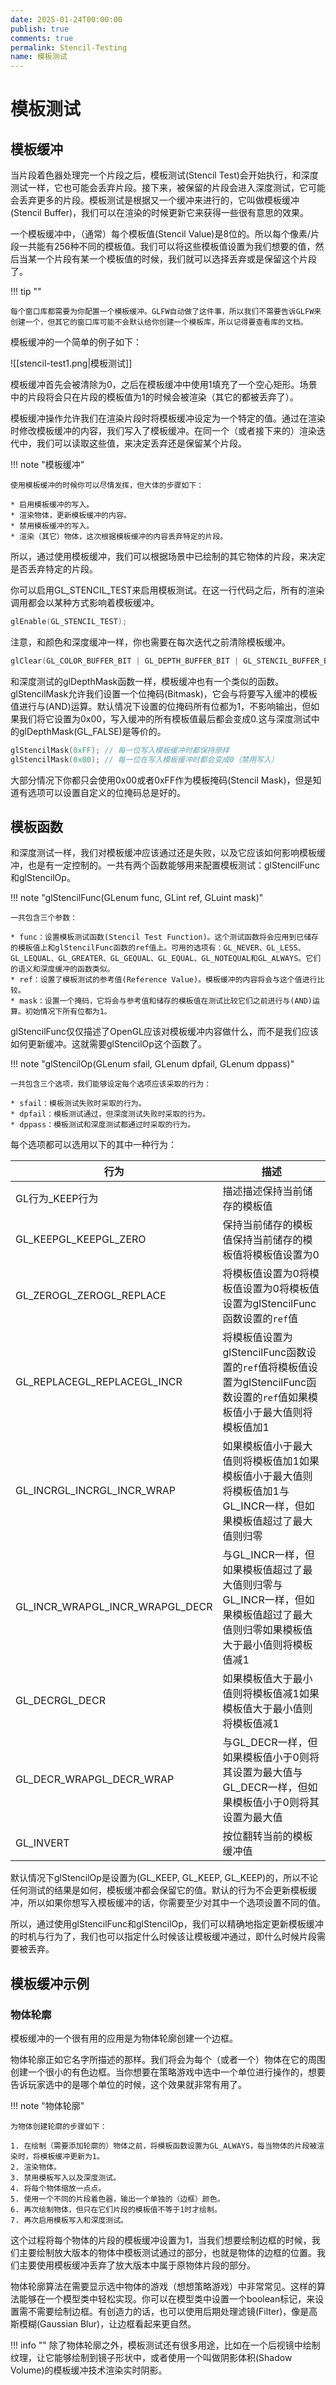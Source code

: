 ```yaml
---
date: 2025-01-24T00:00:00
publish: true
comments: true
permalink: Stencil-Testing
name: 模板测试
---
```


# 模板测试

## 模板缓冲
当片段着色器处理完一个片段之后，模板测试(Stencil Test)会开始执行，和深度测试一样，它也可能会丢弃片段。接下来，被保留的片段会进入深度测试，它可能会丢弃更多的片段。模板测试是根据又一个缓冲来进行的，它叫做模板缓冲(Stencil Buffer)，我们可以在渲染的时候更新它来获得一些很有意思的效果。

一个模板缓冲中，（通常）每个模板值(Stencil Value)是8位的。所以每个像素/片段一共能有256种不同的模板值。我们可以将这些模板值设置为我们想要的值，然后当某一个片段有某一个模板值的时候，我们就可以选择丢弃或是保留这个片段了。

!!! tip ""

    每个窗口库都需要为你配置一个模板缓冲。GLFW自动做了这件事，所以我们不需要告诉GLFW来创建一个，但其它的窗口库可能不会默认给你创建一个模板库，所以记得要查看库的文档。

模板缓冲的一个简单的例子如下：

![[stencil-test1.png|模板测试]]

模板缓冲首先会被清除为0，之后在模板缓冲中使用1填充了一个空心矩形。场景中的片段将会只在片段的模板值为1的时候会被渲染（其它的都被丢弃了）。

模板缓冲操作允许我们在渲染片段时将模板缓冲设定为一个特定的值。通过在渲染时修改模板缓冲的内容，我们写入了模板缓冲。在同一个（或者接下来的）渲染迭代中，我们可以读取这些值，来决定丢弃还是保留某个片段。

!!! note "模板缓冲"

    使用模板缓冲的时候你可以尽情发挥，但大体的步骤如下：

    * 启用模板缓冲的写入。
    * 渲染物体，更新模板缓冲的内容。
    * 禁用模板缓冲的写入。
    * 渲染（其它）物体，这次根据模板缓冲的内容丢弃特定的片段。
  
所以，通过使用模板缓冲，我们可以根据场景中已绘制的其它物体的片段，来决定是否丢弃特定的片段。

你可以启用GL_STENCIL_TEST来启用模板测试。在这一行代码之后，所有的渲染调用都会以某种方式影响着模板缓冲。

``` c++
glEnable(GL_STENCIL_TEST);
```

注意，和颜色和深度缓冲一样，你也需要在每次迭代之前清除模板缓冲。

```c++
glClear(GL_COLOR_BUFFER_BIT | GL_DEPTH_BUFFER_BIT | GL_STENCIL_BUFFER_BIT);
```

和深度测试的glDepthMask函数一样，模板缓冲也有一个类似的函数。glStencilMask允许我们设置一个位掩码(Bitmask)，它会与将要写入缓冲的模板值进行与(AND)运算。默认情况下设置的位掩码所有位都为1，不影响输出，但如果我们将它设置为0x00，写入缓冲的所有模板值最后都会变成0.这与深度测试中的glDepthMask(GL_FALSE)是等价的。

```c++
glStencilMask(0xFF); // 每一位写入模板缓冲时都保持原样
glStencilMask(0x00); // 每一位在写入模板缓冲时都会变成0（禁用写入）
```

大部分情况下你都只会使用0x00或者0xFF作为模板掩码(Stencil Mask)，但是知道有选项可以设置自定义的位掩码总是好的。

## 模板函数

和深度测试一样，我们对模板缓冲应该通过还是失败，以及它应该如何影响模板缓冲，也是有一定控制的。一共有两个函数能够用来配置模板测试：glStencilFunc和glStencilOp。

!!! note "glStencilFunc(GLenum func, GLint ref, GLuint mask)"

    一共包含三个参数：

    * func：设置模板测试函数(Stencil Test Function)。这个测试函数将会应用到已储存的模板值上和glStencilFunc函数的ref值上。可用的选项有：GL_NEVER、GL_LESS、GL_LEQUAL、GL_GREATER、GL_GEQUAL、GL_EQUAL、GL_NOTEQUAL和GL_ALWAYS。它们的语义和深度缓冲的函数类似。
    * ref：设置了模板测试的参考值(Reference Value)。模板缓冲的内容将会与这个值进行比较。
    * mask：设置一个掩码，它将会与参考值和储存的模板值在测试比较它们之前进行与(AND)运算。初始情况下所有位都为1。

glStencilFunc仅仅描述了OpenGL应该对模板缓冲内容做什么，而不是我们应该如何更新缓冲。这就需要glStencilOp这个函数了。

!!! note "glStencilOp(GLenum sfail, GLenum dpfail, GLenum dppass)"

    一共包含三个选项，我们能够设定每个选项应该采取的行为：

    * sfail：模板测试失败时采取的行为。
    * dpfail：模板测试通过，但深度测试失败时采取的行为。
    * dppass：模板测试和深度测试都通过时采取的行为。

每个选项都可以选用以下的其中一种行为：

| 行为                            | 描述                                                         |
| ------------------------------- | ------------------------------------------------------------ |
| GL行为_KEEP行为                 | 描述描述保持当前储存的模板值                                 |
| GL_KEEPGL_KEEPGL_ZERO           | 保持当前储存的模板值保持当前储存的模板值将模板值设置为0      |
| GL_ZEROGL_ZEROGL_REPLACE        | 将模板值设置为0将模板值设置为0将模板值设置为glStencilFunc函数设置的`ref`值 |
| GL_REPLACEGL_REPLACEGL_INCR     | 将模板值设置为glStencilFunc函数设置的`ref`值将模板值设置为glStencilFunc函数设置的`ref`值如果模板值小于最大值则将模板值加1 |
| GL_INCRGL_INCRGL_INCR_WRAP      | 如果模板值小于最大值则将模板值加1如果模板值小于最大值则将模板值加1与GL_INCR一样，但如果模板值超过了最大值则归零 |
| GL_INCR_WRAPGL_INCR_WRAPGL_DECR | 与GL_INCR一样，但如果模板值超过了最大值则归零与GL_INCR一样，但如果模板值超过了最大值则归零如果模板值大于最小值则将模板值减1 |
| GL_DECRGL_DECR                  | 如果模板值大于最小值则将模板值减1如果模板值大于最小值则将模板值减1 |
| GL_DECR_WRAPGL_DECR_WRAP        | 与GL_DECR一样，但如果模板值小于0则将其设置为最大值与GL_DECR一样，但如果模板值小于0则将其设置为最大值 |
| GL_INVERT                       | 按位翻转当前的模板缓冲值                                     |

默认情况下glStencilOp是设置为(GL_KEEP, GL_KEEP, GL_KEEP)的，所以不论任何测试的结果是如何，模板缓冲都会保留它的值。默认的行为不会更新模板缓冲，所以如果你想写入模板缓冲的话，你需要至少对其中一个选项设置不同的值。

所以，通过使用glStencilFunc和glStencilOp，我们可以精确地指定更新模板缓冲的时机与行为了，我们也可以指定什么时候该让模板缓冲通过，即什么时候片段需要被丢弃。

## 模板缓冲示例

### 物体轮廓

模板缓冲的一个很有用的应用是为物体轮廓创建一个边框。

物体轮廓正如它名字所描述的那样。我们将会为每个（或者一个）物体在它的周围创建一个很小的有色边框。当你想要在策略游戏中选中一个单位进行操作的，想要告诉玩家选中的是哪个单位的时候，这个效果就非常有用了。

!!! note "物体轮廓"

    为物体创建轮廓的步骤如下：

    1. 在绘制（需要添加轮廓的）物体之前，将模板函数设置为GL_ALWAYS，每当物体的片段被渲染时，将模板缓冲更新为1。
    2. 渲染物体。
    3. 禁用模板写入以及深度测试。
    4. 将每个物体缩放一点点。
    5. 使用一个不同的片段着色器，输出一个单独的（边框）颜色。
    6. 再次绘制物体，但只在它们片段的模板值不等于1时才绘制。
    7. 再次启用模板写入和深度测试。

这个过程将每个物体的片段的模板缓冲设置为1，当我们想要绘制边框的时候，我们主要绘制放大版本的物体中模板测试通过的部分，也就是物体的边框的位置。我们主要使用模板缓冲丢弃了放大版本中属于原物体片段的部分。

物体轮廓算法在需要显示选中物体的游戏（想想策略游戏）中非常常见。这样的算法能够在一个模型类中轻松实现。你可以在模型类中设置一个boolean标记，来设置需不需要绘制边框。有创造力的话，也可以使用后期处理滤镜(Filter)，像是高斯模糊(Gaussian Blur)，让边框看起来更自然。

!!! info ""
    除了物体轮廓之外，模板测试还有很多用途，比如在一个后视镜中绘制纹理，让它能够绘制到镜子形状中，或者使用一个叫做阴影体积(Shadow Volume)的模板缓冲技术渲染实时阴影。
